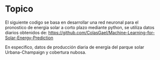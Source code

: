 # Topico
El siguiente codigo se basa en desarrollar una red neuronal para el pronostico de energia solar a corto plazo mediante python, se utiliza datos diarios obtenidos de: 
https://github.com/ColasGael/Machine-Learning-for-Solar-Energy-Prediction

En especifico, datos de producción diaria de energía del parque solar Urbana-Champaign y cobertura nubosa.
